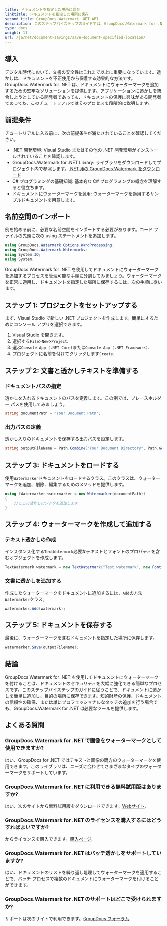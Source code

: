 ```yaml
---
title: ドキュメントを指定した場所に保存
linktitle: ドキュメントを指定した場所に保存
second_title: GroupDocs.Watermark .NET API
description: このステップバイステップのガイドでは、GroupDocs.Watermark for .NET を使用してドキュメントにウォーターマークを簡単に追加する方法を学びます。ドキュメントのセキュリティを強化します。
type: docs
weight: 11
url: /ja/net/document-savings/save-document-specified-location/
---
```

## 導入
デジタル時代において、文書の安全性はこれまで以上に重要になっています。透かしは、ドキュメントを不正使用から保護する効果的な方法です。 GroupDocs.Watermark for .NET は、ドキュメントにウォーターマークを追加するための堅牢なソリューションを提供します。アプリケーションに透かしを統合しようとしている開発者であっても、ドキュメントの保護に興味がある開発者であっても、このチュートリアルではそのプロセスを段階的に説明します。
## 前提条件
チュートリアルに入る前に、次の前提条件が満たされていることを確認してください。
- .NET 開発環境: Visual Studio またはその他の .NET 開発環境がインストールされていることを確認します。
-  GroupDocs.Watermark for .NET Library: ライブラリをダウンロードしてプロジェクト内で参照します。[.NET 用の GroupDocs.Watermark をダウンロード](https://releases.groupdocs.com/Watermark/net/)
- C# プログラミングの基礎知識: 基本的な C# プログラミングの概念を理解すると役立ちます。
- ドキュメントにウォーターマークを適用: ウォーターマークを適用するサンプルドキュメントを用意します。
## 名前空間のインポート
例を始める前に、必要な名前空間をインポートする必要があります。コード ファイルの先頭に次の using ステートメントを追加します。
```csharp
using GroupDocs.Watermark.Options.WordProcessing;
using GroupDocs.Watermark.Watermarks;
using System.IO;
using System;
```
GroupDocs.Watermark for .NET を使用してドキュメントにウォーターマークを追加するプロセスを管理可能な手順に分割してみましょう。ウォーターマークを正常に適用し、ドキュメントを指定した場所に保存するには、次の手順に従います。
## ステップ 1: プロジェクトをセットアップする
まず、Visual Studio で新しい .NET プロジェクトを作成します。簡単にするためにコンソール アプリを選択できます。
1. Visual Studio を開きます。
2. 選択する`File`>`New`>`Project`.
3. 選ぶ`Console App (.NET Core)`または`Console App (.NET Framework)`.
4. プロジェクトに名前を付けてクリックします`Create`.

## ステップ 2: 文書と透かしテキストを準備する
### ドキュメントパスの指定
透かしを入れるドキュメントのパスを定義します。この例では、プレースホルダー パスを使用してみましょう。
```csharp
string documentPath = "Your Document Path";
```
### 出力パスの定義
透かし入りのドキュメントを保存する出力パスを設定します。
```csharp
string outputFileName = Path.Combine("Your Document Directory", Path.GetFileName(documentPath));
```
## ステップ 3: ドキュメントをロードする
使用`Watermarker`ドキュメントをロードするクラス。このクラスは、ウォーターマークを追加、削除、編集するためのメソッドを提供します。
```csharp
using (Watermarker watermarker = new Watermarker(documentPath))
{
    //ここに透かしロジックを追加します
}
```
## ステップ 4: ウォーターマークを作成して追加する

### テキスト透かしの作成
インスタンス化する`TextWatermark`必要なテキストとフォントのプロパティを含むオブジェクトを作成します。
```csharp
TextWatermark watermark = new TextWatermark("Test watermark", new Font("Arial", 12));
```
### 文書に透かしを追加する
作成したウォーターマークをドキュメントに追加するには、`Add`の方法`Watermarker`クラス。
```csharp
watermarker.Add(watermark);
```
## ステップ 5: ドキュメントを保存する
最後に、ウォーターマークを含むドキュメントを指定した場所に保存します。
```csharp
watermarker.Save(outputFileName);
```
## 結論
GroupDocs Watermark for .NET を使用してドキュメントにウォーターマークを付けることは、ドキュメントのセキュリティを大幅に強化できる簡単なプロセスです。このステップバイステップのガイドに従うことで、ドキュメントに透かしを簡単に追加し、目的の場所に保存できます。知的財産の保護、ドキュメントの信頼性の確保、または単にプロフェッショナルなタッチの追加を行う場合でも、GroupDocs.Watermark for .NET は必要なツールを提供します。
## よくある質問
### GroupDocs.Watermark for .NET で画像をウォーターマークとして使用できますか?
はい、GroupDocs for .NET ではテキストと画像の両方のウォーターマークを使用できます。このライブラリは、ニーズに合わせてさまざまなタイプのウォーターマークをサポートしています。
### GroupDocs.Watermark for .NET に利用できる無料試用版はありますか?
はい、次のサイトから無料試用版をダウンロードできます。[Webサイト](https://releases.groupdocs.com/).
### GroupDocs.Watermark for .NET のライセンスを購入するにはどうすればよいですか?
からライセンスを購入できます。[購入ページ](https://purchase.groupdocs.com/buy).
### GroupDocs.Watermark for .NET はバッチ透かしをサポートしていますか?
はい、ドキュメントのリストを繰り返し処理してウォーターマークを適用することで、バッチ プロセスで複数のドキュメントにウォーターマークを付けることができます。
### GroupDocs.Watermark for .NET のサポートはどこで受けられますか?
サポートは次のサイトで利用できます。[GroupDocs フォーラム](https://forum.groupdocs.com/c/watermark/19).